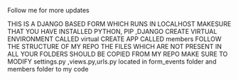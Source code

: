 Follow me for more updates

THIS IS A DJANGO BASED FORM WHICH RUNS IN LOCALHOST
MAKESURE THAT YOU HAVE INSTALLED PYTHON, PIP ,DJANGO
CREATE VIRTUAL ENVIRONMENT CALLED virtual
CREATE APP CALLED members 
FOLLOW THE STRUCTURE OF MY REPO
THE FILES WHICH ARE NOT PRESENT IN ALL YOUR FOLDERS SHOULD BE COPIED FROM MY REPO
MAKE SURE TO MODIFY settings.py ,views.py,urls.py located in form_events folder and members folder to my code 
